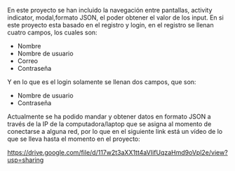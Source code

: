 En este proyecto se han incluido la navegación entre pantallas, activity indicator, modal,formato JSON, el poder obtener el valor de los input.
En si este proyecto esta basado en el registro y login, en el registro se llenan cuatro campos, los cuales son:

* Nombre
* Nombre de usuario
* Correo
* Contraseña

Y en lo que es el login solamente se llenan dos campos, que son:

* Nombre de usuario
* Contraseña

Actualmente se ha podido mandar y obtener datos en formato JSON a través de la IP de la computadora/laptop que se asigna al momento de
conectarse a alguna red, por lo que en el siguiente link está un vídeo de lo que se lleva hasta el momento en el proyecto:

https://drive.google.com/file/d/117w2t3aXX1tt4aVIifUqzaHmd9oVpl2e/view?usp=sharing

